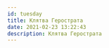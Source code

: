 ```yaml
---
id: tuesday
title: Клятва Герострата
date: 2021-02-23 13:22:43
description: Клятва Герострата
---
```

